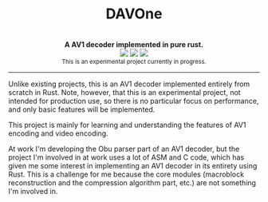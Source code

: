 <!--lint disable no-literal-urls-->
<div align="center">
  <h1>DAVOne</h1>
</div>
<br/>
<div align="center">
  <strong>A AV1 decoder implemented in pure rust.</strong>
</div>
<div align="center">
  <img src="https://img.shields.io/github/license/mycrl/toy-rav1d"/>
  <img src="https://img.shields.io/github/issues/mycrl/toy-rav1d"/>
  <img src="https://img.shields.io/github/stars/mycrl/toy-rav1d"/>
</div>
<div align="center">
  <sup>This is an experimental project currently in progress.</sup>
</div>

---

Unlike existing projects, this is an AV1 decoder implemented entirely from scratch in Rust. Note, however, that this is an experimental project, not intended for production use, so there is no particular focus on performance, and only basic features will be implemented.

This project is mainly for learning and understanding the features of AV1 encoding and video encoding.

At work I'm developing the Obu parser part of an AV1 decoder, but the project I'm involved in at work uses a lot of ASM and C code, which has given me some interest in implementing an AV1 decoder in its entirety using Rust. This is a challenge for me because the core modules (macroblock reconstruction and the compression algorithm part, etc.) are not something I'm involved in.
